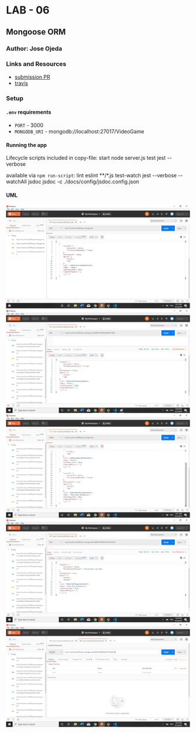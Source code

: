 # LAB - 06

## Mongoose ORM

### Author: Jose Ojeda

### Links and Resources
* [submission PR](https://github.com/jose-401-advanced-javascript/mongoose-orm/pull/1)
* [travis](https://travis-ci.com/jose-401-advanced-javascript/mongoose-orm)

### Setup
#### `.env` requirements
* `PORT` - 3000
* `MONGODB_URI` - mongodb://localhost:27017/VideoGame

#### Running the app
Lifecycle scripts included in copy-file:
  start
    node server.js
  test
    jest --verbose

available via `npm run-script`:
  lint
    eslint **/*.js
  test-watch
    jest --verbose --watchAll
  jsdoc
    jsdoc -c ./docs/config/jsdoc.config.json
  
#### UML
![Model.find](assets/get-all.jpg)
![Model.findById](assets/get-by-id.jpg)
![Model.create](assets/post-create.jpg)
![Model.findByIdAndUpdate](assets/put.jpg)
![Model.findByIdAndRemove](assets/delete.jpg)